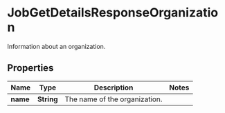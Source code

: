 

# JobGetDetailsResponseOrganization

Information about an organization.

## Properties

| Name | Type | Description | Notes |
|------------ | ------------- | ------------- | -------------|
|**name** | **String** | The name of the organization. |  |



